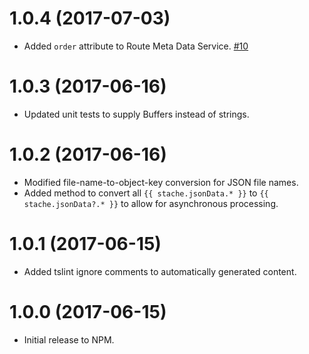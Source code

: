 # 1.0.4 (2017-07-03)

- Added `order` attribute to Route Meta Data Service. [#10](https://github.com/blackbaud/skyux-builder-plugin-stache/pull/10)

# 1.0.3 (2017-06-16)

- Updated unit tests to supply Buffers instead of strings.

# 1.0.2 (2017-06-16)

- Modified file-name-to-object-key conversion for JSON file names.
- Added method to convert all `{{ stache.jsonData.* }}` to `{{ stache.jsonData?.* }}` to allow for asynchronous processing.

# 1.0.1 (2017-06-15)

- Added tslint ignore comments to automatically generated content.

# 1.0.0 (2017-06-15)

- Initial release to NPM.
